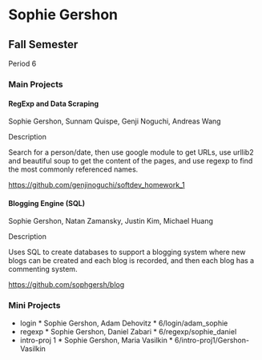 <h1> Sophie Gershon </h1>
<h2> Fall Semester </h2>
Period 6

<h3> Main Projects </h3>

<h4> RegExp and Data Scraping </h4>

Sophie Gershon, Sunnam Quispe, Genji Noguchi, Andreas Wang

Description

Search for a person/date, then use google module to get URLs, use urllib2 and beautiful soup to get the content of the pages, and use regexp to find the most commonly referenced names.  

https://github.com/genjinoguchi/softdev_homework_1

<h4> Blogging Engine (SQL) </h4>

Sophie Gershon, Natan Zamansky, Justin Kim, Michael Huang

Description

Uses SQL to create databases to support a blogging system where new blogs can be created and each blog is recorded, and then each blog has a commenting system. 

https://github.com/sophgersh/blog

<h3> Mini Projects </h3>

<ul>
<li> login
		* Sophie Gershon, Adam Dehovitz
		* 6/login/adam_sophie
		</li>
<li> regexp
		* Sophie Gershon, Daniel Zabari
		* 6/regexp/sophie_daniel
		</li>
<li> intro-proj 1
		* Sophie Gershon, Maria Vasilkin 
		* 6/intro-proj1/Gershon-Vasilkin
		</li>
